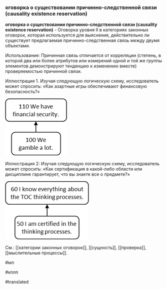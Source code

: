 ### оговорка о существовании причинно-следственной связи (causality existence reservation)

**оговорка о существовании причинно-следственной связи (causality existence reservation)** - Оговорка уровня II в категориях законных оговорок, которая используется для выяснения, действительно ли существует предлагаемая причинно-следственная связь между двумя объектами.

Использование: Причинная связь отличается от корреляции (степень, в которой два или более атрибутов или измерений одной и той же группы элементов демонстрируют тенденцию к изменению вместе) проверяемостью причинной связи.

Иллюстрация 1. Изучая следующую логическую схему, исследователь может спросить: «Как азартные игры обеспечивают финансовую безопасность?»

![](images/image66.png)

Иллюстрация 2: Изучая следующую логическую схему, исследователь может спросить: «Как сертификация в какой-либо области или дисциплине гарантирует, что вы знаете все о предмете?»

![](images/image28.png)

См.: [[категории законных оговорок]], [[сущность]], [[проверка]], [[мыслительные процессы]].

#мп

#кплп

#translated

